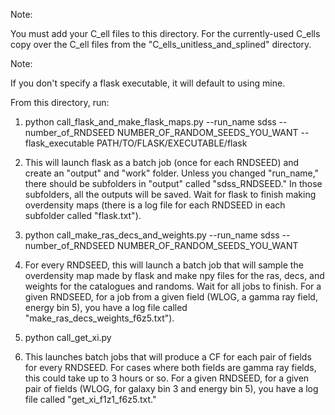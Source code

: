 Note:

You must add your C_ell files to this directory. For the currently-used C_ells copy over the C_ell files from the "C_ells_unitless_and_splined" directory.


Note:

If you don't specify a flask executable, it will default to using mine.



From this directory, run:

1. python call_flask_and_make_flask_maps.py --run_name sdss --number_of_RNDSEED NUMBER_OF_RANDOM_SEEDS_YOU_WANT --flask_executable PATH/TO/FLASK/EXECUTABLE/flask

2. This will launch flask as a batch job (once for each RNDSEED) and create an "output" and "work" folder. Unless you changed "run_name," there should be subfolders in "output" called "sdss_RNDSEED." In those subfolders, all the outputs will be saved. Wait for flask to finish making overdensity maps (there is a log file for each RNDSEED in each subfolder called "flask.txt").

3. python call_make_ras_decs_and_weights.py --run_name sdss --number_of_RNDSEED NUMBER_OF_RANDOM_SEEDS_YOU_WANT

4. For every RNDSEED, this will launch a batch job that will sample the overdensity map made by flask and make npy files for the ras, decs, and weights for the catalogues and randoms. Wait for all jobs to finish. For a given RNDSEED, for a job from a given field (WLOG, a gamma ray field, energy bin 5), you have a log file called "make_ras_decs_weights_f6z5.txt").

5. python call_get_xi.py 

6. This launches batch jobs that will produce a CF for each pair of fields for every RNDSEED. For cases where both fields are gamma ray fields, this could take up to 3 hours or so. For a given RNDSEED, for a given pair of fields (WLOG, for galaxy bin 3 and energy bin 5), you have a log file called "get_xi_f1z1_f6z5.txt."
